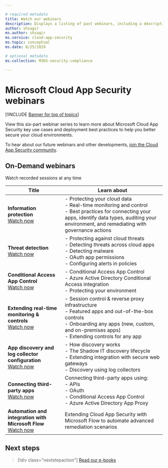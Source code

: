 ```yaml
---

# required metadata
title: Watch our webinars 
description: Displays a listing of past webinars, including a description.
author: shsagir
ms.author: shsagir
ms.service: cloud-app-security
ms.topic: conceptual
ms.date: 8/25/2019

# optional metadata
ms.collection: M365-security-compliance

---
```


# Microsoft Cloud App Security webinars

[!INCLUDE [Banner for top of topics](includes/banner.md)]

View this six-part webinar series to learn more about Microsoft Cloud App Security key use cases and deployment best practices to help you better secure your cloud environments.

To hear about our future webinars and other developments, [join the Cloud App Security community](https://aka.ms/SecurityCommunity).

## On-Demand webinars

Watch recorded sessions at any time

| Title | Learn about |
| --- | --- |
| **Information protection**<br />[Watch now](https://go.microsoft.com/fwlink/?linkid=2101487) | - Protecting your cloud data<br />- Real-time monitoring and control<br />- Best practices for connecting your apps, identify data types, auditing your environment, and remediating with governance actions |
| **Threat detection**<br />[Watch now](https://go.microsoft.com/fwlink/?linkid=2101574) | - Protecting against cloud threats<br />- Detecting threats across cloud apps<br />- Detecting malware<br />- OAuth app permissions<br />- Configuring alerts in policies |
| **Conditional Access App Control**<br />[Watch now](https://go.microsoft.com/fwlink/?linkid=2102100) | - Conditional Access App Control<br />- Azure Active Directory Conditional Access integration<br />- Protecting your environment |
| **Extending real-time monitoring & controls**<br />[Watch now](https://go.microsoft.com/fwlink/?linkid=2110389) | - Session control & reverse proxy infrastructure<br />- Featured apps and out-of-the-box controls<br />- Onboarding any apps (new, custom, and on-premises apps)<br />- Extending controls for any app |
| **App discovery and log collector configuration**<br />[Watch now](https://go.microsoft.com/fwlink/?linkid=2102101) | - How discovery works<br />- The Shadow IT discovery lifecycle<br />- Extending integration with secure web gateways<br />- Discovery using log collectors |
| **Connecting third-party apps**<br />[Watch now](https://go.microsoft.com/fwlink/?linkid=2102200) | Connecting third-party apps using:<br />- APIs<br />- OAuth<br />- Conditional Access App Control<br />- Azure Active Directory App Proxy |
| **Automation and integration with Microsoft Flow**<br />[Watch now](https://go.microsoft.com/fwlink/?linkid=2102102) | Extending Cloud App Security with Microsoft Flow to automate advanced remediation scenarios |

## Next steps

> [!div class="nextstepaction"]
> [Read our e-books](e-books.md)
